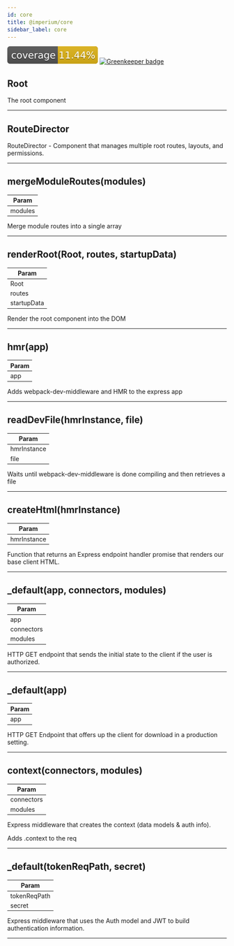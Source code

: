 ```yaml
---
id: core
title: @imperium/core
sidebar_label: core
---
```


[![Coverage_badge](../../docs/assets/coverage/core/coverage.svg)](assets/coverage/core/index.html) [![Greenkeeper badge](https://badges.greenkeeper.io/darkadept/imperium.svg)](https://greenkeeper.io/)

<a name="Root"></a>

## Root
The root component


* * *

<a name="RouteDirector"></a>

## RouteDirector
RouteDirector - Component that manages multiple root routes, layouts, and permissions.


* * *

<a name="mergeModuleRoutes"></a>

## mergeModuleRoutes(modules)

| Param |
| --- |
| modules | 

Merge module routes into a single array


* * *

<a name="renderRoot"></a>

## renderRoot(Root, routes, startupData)

| Param |
| --- |
| Root | 
| routes | 
| startupData | 

Render the root component into the DOM


* * *

<a name="hmr"></a>

## hmr(app)

| Param |
| --- |
| app | 

Adds webpack-dev-middleware and HMR to the express app


* * *

<a name="readDevFile"></a>

## readDevFile(hmrInstance, file)

| Param |
| --- |
| hmrInstance | 
| file | 

Waits until webpack-dev-middleware is done compiling and then retrieves a file


* * *

<a name="createHtml"></a>

## createHtml(hmrInstance)

| Param |
| --- |
| hmrInstance | 

Function that returns an Express endpoint handler promise that renders our base client HTML.


* * *

<a name="_default"></a>

## _default(app, connectors, modules)

| Param |
| --- |
| app | 
| connectors | 
| modules | 

HTTP GET endpoint that sends the initial state to the client if the user is authorized.


* * *

<a name="_default"></a>

## _default(app)

| Param |
| --- |
| app | 

HTTP GET Endpoint that offers up the client for download in a production setting.


* * *

<a name="context"></a>

## context(connectors, modules)

| Param |
| --- |
| connectors | 
| modules | 

Express middleware that creates the context (data models & auth info).

Adds .context to the req


* * *

<a name="_default"></a>

## _default(tokenReqPath, secret)

| Param |
| --- |
| tokenReqPath | 
| secret | 

Express middleware that uses the Auth model and JWT to build authentication information.


* * *

